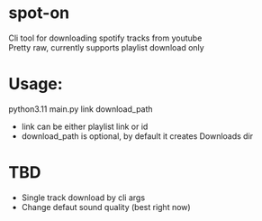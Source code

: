 # spot-on
Cli tool for downloading spotify tracks from youtube<br>
Pretty raw, currently supports playlist download only

# Usage:
python3.11 main.py link download_path<br>
<ul>
  <li>link can be either playlist link or id</li>
  <li>download_path is optional, by default it creates Downloads dir</li>
</ul>

# TBD
<ul>
  <li>Single track download by cli args</li>
  <li>Change defaut sound quality (best right now)</li>
</ul>

